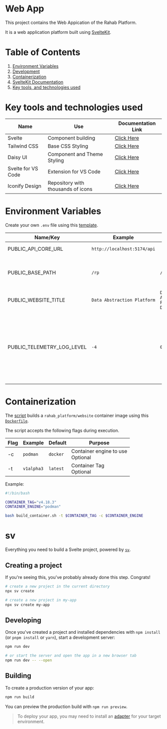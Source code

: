 # Web App

This project contains the Web Appication of the Rahab Platform.

It is a web application platform built using [SvelteKit](https://svelte.dev/).

# Table of Contents

1. [Environment Variables](#environment-variables)
2. [Development](#developing)
3. [Containerization](#containerization)
4. [SvelteKit Documentation](#sv)
5. [Key tools, and technologies used](#key-tools-and-technologies-used)

# Key tools and technologies used

<table>
    <thead>
        <th>Name</th>
        <th>Use</th>
        <th>Documentation Link</th>
    </thead>
    <tbody>
        <tr>
            <td>Svelte</td>
            <td>Component building</td>
            <td><a href="https://svelte.dev/docs/svelte/overview">Click Here</a></td>
        </tr>
        <tr>
            <td>Tailwind CSS</td>
            <td>Base CSS Styling</td>
            <td><a href="https://tailwindcss.com/docs/installation/using-vite">Click Here</a></td>
        </tr>
        <tr>
            <td>Daisy UI</td>
            <td>Component and Theme Styling</td>
            <td><a href="https://daisyui.com/docs/install/">Click Here</a></td>
        </tr>
        <tr>
            <td>Svelte for VS Code</td>
            <td>Extension for VS Code</td>
            <td><a href="https://marketplace.visualstudio.com/items/?itemName=svelte.svelte-vscode">Click Here</a></td>
        </tr>
        <tr>
            <td>Iconify Design</td>
            <td>Repository with thousands of icons</td>
            <td><a href="https://icon-sets.iconify.design/">Click Here</a></td>
        </tr>
    </tbody>
</table>

# Environment Variables

Create your own `.env` file using this [template](./env.template).

<table>
    <thead>
        <th>Name/Key</th>
        <th>Example</th>
        <th>Default</th>
        <th>Description</th>
    </thead>
    <tbody>
        <tr>
            <td>PUBLIC_API_CORE_URL</td>
            <td><code>http://localhost:5174/api</code></td>
            <td></td>
            <td>Backend Core Api URL.</td>
        </tr>
        <tr>
            <td>PUBLIC_BASE_PATH</td>
            <td><code>/rp</code></td>
            <td><code>/</code></td>
            <td>
                <div>Base Path to serve the webiste from.</div>
                <div>Requires rebuild if this value is changed.</div>
            </td>
        </tr>
        <tr>
            <td>PUBLIC_WEBSITE_TITLE</td>
            <td><code>Data Abstraction Platform</code></td>
            <td><code>Data Abstraction Platform Dev</code></td>
            <td>Title of the website</td>
        </tr>
       <tr>
            <td>PUBLIC_TELEMETRY_LOG_LEVEL</td>
            <td><code>-4</code></td>
            <td><code>0</code></td>
            <td>
                <div>Level of detail of logs generated.</div>
                <table>
                    <thead>
                        <th>Range</th>
                        <th>Meaning</th>
                    </thead>
                    <tbody>
                        <tr>
                            <td>-4 to -1</td>
                            <td>debug</td>
                        </tr>
                        <tr>
                            <td>0 to 3</td>
                            <td>info</td>
                        </tr>
                        <tr>
                            <td>4 to 7</td>
                            <td>warning</td>
                        </tr>
                        <tr>
                            <td>8</td>
                            <td>error</td>
                        </tr>
                    </tbody>
                </table>
            </td>
        </tr>
    </tbody>
</table>

# Containerization

The [script](./build_container.sh) builds a `rahab_platform/website` container image using this [`Dockerfile`](./Dockerfile).

The script accepts the following flags during execution.

<table>
    <thead>
        <th>Flag</th>
        <th>Example</th>
        <th>Default</th>
        <th>Purpose</th>
    </thead>
    <tbody>
        <tr>
            <td>-c</td>
            <td><code>podman</code></td>
            <td><code>docker</code></td>
            <td>
                <div>Container engine to use</div>
                <div>Optional</div>
            </td>
        </tr>
        <tr>
            <td>-t</td>
            <td><code>v1alpha3</code></td>
            <td><code>latest</code></td>
            <td>
                <div>Container Tag</div>
                <div>Optional</div>
            </td>
        </tr>
    </tbody>
</table>

Example:

```sh
#!/bin/bash

CONTAINER_TAG="v4.18.3"
CONTAINER_ENGINE="podman"

bash build_container.sh -t $CONTAINER_TAG -c $CONTAINER_ENGINE
```

# sv

Everything you need to build a Svelte project, powered by [`sv`](https://github.com/sveltejs/cli).

## Creating a project

If you're seeing this, you've probably already done this step. Congrats!

```bash
# create a new project in the current directory
npx sv create

# create a new project in my-app
npx sv create my-app
```

## Developing

Once you've created a project and installed dependencies with `npm install` (or `pnpm install` or `yarn`), start a development server:

```bash
npm run dev

# or start the server and open the app in a new browser tab
npm run dev -- --open
```

## Building

To create a production version of your app:

```bash
npm run build
```

You can preview the production build with `npm run preview`.

> To deploy your app, you may need to install an [adapter](https://svelte.dev/docs/kit/adapters) for your target environment.
